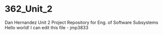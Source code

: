 362_Unit_2
==========
Dan Hernandez
Unit 2 Project Repository for Eng. of Software Subsystems
Hello world! I can edit this file - jmp3833
